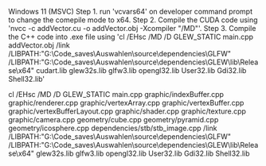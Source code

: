 Windows 11 (MSVC)
Step 1. run 'vcvars64' on developer command prompt to change the comepile mode to x64.
Step 2. Compile the CUDA code using 'nvcc -c addVector.cu -o addVector.obj -Xcompiler "/MD"'.
Step 3. Compile the C++ code into .exe file using 'cl /EHsc /MD /D GLEW_STATIC main.cpp addVector.obj /link /LIBPATH:"G:\Code_saves\Auswahlen\source\dependencies\GLFW" /LIBPATH:"G:\Code_saves\Auswahlen\source\dependencies\GLEW\lib\Release\x64" cudart.lib glew32s.lib glfw3.lib opengl32.lib User32.lib Gdi32.lib Shell32.lib'




cl /EHsc /MD /D GLEW_STATIC main.cpp graphic/indexBuffer.cpp graphic/renderer.cpp graphic/vertexArray.cpp graphic/vertexBuffer.cpp graphic/vertexBufferLayout.cpp graphic/shader.cpp graphic/texture.cpp graphic/camera.cpp geometry/cube.cpp geometry/pyramid.cpp geometry/icosphere.cpp dependencies/stb/stb_image.cpp /link /LIBPATH:"G:\Code_saves\Auswahlen\source\dependencies\GLFW" /LIBPATH:"G:\Code_saves\Auswahlen\source\dependencies\GLEW\lib\Release\x64" glew32s.lib glfw3.lib opengl32.lib User32.lib Gdi32.lib Shell32.lib